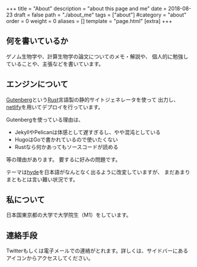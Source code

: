 +++
title = "About"
description = "about this page and me"
date = 2018-08-23
draft = false
path = "./about_me"
tags = ["about"]
#category = "about"
order = 0
weight = 0
aliases = []
template = "page.html"
[extra]
+++

## 何を書いているか

ゲノム生物学や、計算生物学の論文についてのメモ・解説や、
個人的に勉強していることや、主張などを書いています。

## エンジンについて

[Gutenberg](https://www.getgutenberg.io/)という[Rust](https://www.rust-lang.org)言語製の静的サイトジェネレータを使って
出力し、[netlify](https://www.netlify.com/)を用いてデプロイを行っています。

Gutenbergを使っている理由は、
- JekyllやPelicanは体感として遅すぎるし、やや混沌としている
- HugoはGoで書かれているので使いたくない
- Rustなら何かあってもソースコードが読める

等の理由があります。
要するに好みの問題です。

テーマは[hyde](https://github.com/Keats/hyde)を日本語がなんとなく出るように改変していますが、
まだあまりまともとは言い難い状況です。


## 私について

日本国東京都の大学で大学院生（M1）をしています。


## 連絡手段

Twitterもしくは電子メールでの連絡がとれます。詳しくは、サイドバーにあるアイコンからアクセスしてください。